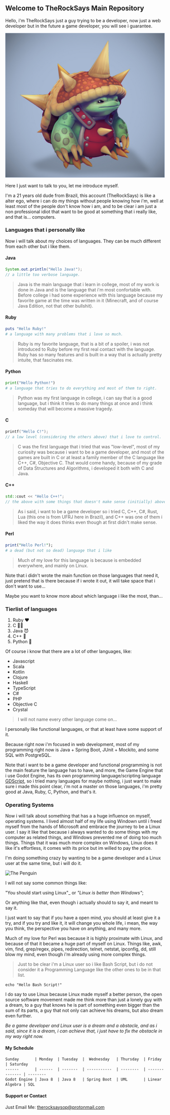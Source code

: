 

## Welcome to TheRockSays Main Repository

Hello, i'm TheRockSays just a guy trying to be a developer, now just a web developer but in the future a game developer, you will see i guarantee.

![rammus-lol](/main-image-rammus.jpg)

Here I just want to talk to you, let me introduce myself.  

I'm a 21 years old dude from Brazil, this account (TheRockSays) is like a alter ego, where i can do my things without people knowing how i'm, well at least most of the people don't know how i am, and to be clear i am just a non professional idiot that want to be good at something that i really like, and that is... computers.

### Languages that i personally like

Now i will talk about my choices of languages.
They can be much different from each other but i like them.


#### Java
```java
System.out.println("Hello Java!");
// a little too verbose language.
```
> Java is the main language that i learn in college, most of my work is done in Java and is the language that i'm most confortable with.
> Before college i had some experience with this language because my favorite game at the time was written in it (Minecraft, and of course Java Edition, not that other bullshit).

#### Ruby
```ruby
puts "Hello Ruby!"
# a language with many problems that i love so much.
```
> Ruby is my favorite language, that is a bit of a spoiler, i was not introduced to Ruby before my first real contact with the language.
> Ruby has so many features and is built in a way that is actually pretty intuite, that fascinates me.

#### Python
```python
print("Hello Python!")
# a language that tries to do everything and most of them to right.
```
> Python was my first language in college, i can say that is a good language, but i think it tries to do many things at once and i think someday that will become a massive tragedy.

#### C
```c
printf("Hello C!");
// a low level (considering the others above) that i love to control.
```
> C was the first language that i tried that was "low-level", most of my curiosity was because i want to be a game developer, and most of the games are built in C or at least a family member of the C language like C++, C#, Objective C.
> That would come handy, because of my grade of Data Structures and Algorithms, i developed it both with C and Java.

#### C++
```cpp
std::cout << "Hello C++!";
// the above with some things that doesn't make sense (initially) above it.
```
> As i said, i want to be a game developer so i tried C, C++, C#, Rust, Lua (this one is from UFRJ here in Brazil), and C++ was one of them i liked the way it does thinks even though at first didn't make sense.

#### Perl
```perl
print("Hello Perl!");
# a dead (but not so dead) language that i like
```
> Much of my love for this language is because is embedded everywhere, and mainly on Linux.


Note that i didn't wrote the main function on those languages that need it, just pretend that is there because if i wrote it out, it will take space that i don't want to use...

Maybe you want to know more about which language i like the most, than...
### Tierlist of languages

1. Ruby ♥️
2. C 🧑‍🔧
3. Java :smiling_imp:
4. C++ 💫
5. Python 🤟


Of course i know that there are a lot of other languages, like:
- Javascript
- Scala
- Kotlin
- Clojure
- Haskell
- TypeScript
- C#
- PHP
- Objective C
- Crystal 

> I will not name every other language come on...

I personally like functional languages, or that at least have some support of it.

Because right now i'm focused in web development, most of my programming right now is Java + Spring Boot, JUnit + Mockito, and some SQL with PostgreSQL.

Note that i want to be a game developer and functional programming is not the main feature the language has to have, and more, the Game Engine that i use Godot Engine, has its own programming language/scripting language [GDScript](https://docs.godotengine.org/en/stable/getting_started/scripting/gdscript/gdscript_basics.html), so i tried many languages for maybe nothing, i just want to make sure i made this point clear, i'm not a master on those languages, i'm pretty good at Java, Ruby, C, Python, and that's it. 

### Operating Systems

Now i will talk about something that has a a huge influence on myself, operating systems.
I lived almost half of my life using Windown until i freed myself from the hands of Microsoft and embrace the journey to be a Linux user.
I say it like that because i always wanted to do some things with my computer as related things, and Windows prevented me of doing too much things.
Things that it was much more complex on Windows, Linux does it like it's effortless, it comes with its price but im willed to pay the price.

I'm doing something crazy by wanting to be a game developer and a Linux user at the same time, but i will do it.

![The Penguin](https://upload.wikimedia.org/wikipedia/commons/3/35/Tux.svg)

I will not say some common things like: 

"You should start using Linux"_ or _"Linux is better than Windows"_;

Or anything like that, even though i actually should to say it, and meant to say it.

I just want to say that if you have a open mind, you should at least give it a try, and if you try and like it, it will change you whole life, i mean, the way you think, the perspective you have on anything, and many more.

Much of my love for Perl was because it is highly proximate with Linux, and because of that it became a huge part of myself on Linux.
Things like, awk, vim, find, grep/regex, pipes, redirection, telnet, netstat, ipconfig, dd, still blow my mind, even though i'm already using more complex things.

> Just to be clear i'm a Linux user so i like Bash Script, but i do not consider it a Programming Language like the other ones to be in that list.
```console
echo "Hello Bash Script!"
```

I do say to use Linux because Linux made myself a better person, the open source software movement made me think more than just a lonely guy with a dream, to a guy that knows he is part of something even bigger than the sum of its parts, a guy that not only can achieve his dreams, but also dream even further.

_*Be a game developer and Linux user is a dream and a obstacle, and as i said, since it is a dream, i can achieve that, i just have to fix the obstacle in my way right now.*_

#### My Schedule

    Sunday       | Monday  | Tuesday  |  Wednesday   | Thursday  | Friday         | Saturday 
    ------       | ------  | -------  | -----------  | --------  | -------------- | -------- 
    Godot Engine | Java 8  | Java 8   | Spring Boot  | UML       | Linear Algebra | SQL 


#### Support or Contact

Just Email Me: [therocksaysop@protonmail.com](mailto:therocksaysop@protonmail.com)
